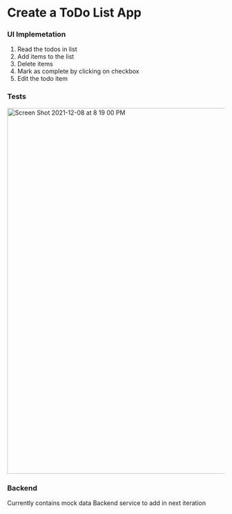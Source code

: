 # Create a ToDo List App

### UI Implemetation

1. Read the todos in list
2. Add items to the list
3. Delete items
4. Mark as complete by clicking on checkbox
5. Edit the todo item

### Tests
<img width="847" alt="Screen Shot 2021-12-08 at 8 19 00 PM" src="https://user-images.githubusercontent.com/23005465/145322438-e5157a8e-28e7-4964-9f1d-8acbc3adb5b8.png">

### Backend

Currently contains mock data
Backend service to add in next iteration
